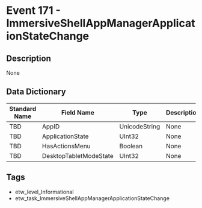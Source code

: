 # Event 171 - ImmersiveShellAppManagerApplicationStateChange

## Description
None

## Data Dictionary
|Standard Name|Field Name|Type|Description|Sample Value|
|---|---|---|---|---|
|TBD|AppID|UnicodeString|None|`None`|
|TBD|ApplicationState|UInt32|None|`None`|
|TBD|HasActionsMenu|Boolean|None|`None`|
|TBD|DesktopTabletModeState|UInt32|None|`None`|

## Tags
* etw_level_Informational
* etw_task_ImmersiveShellAppManagerApplicationStateChange
